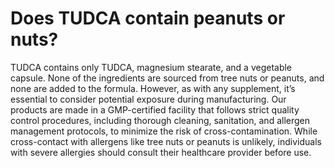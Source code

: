 # Does TUDCA contain peanuts or nuts?

TUDCA contains only TUDCA, magnesium stearate, and a vegetable capsule. None of the ingredients are sourced from tree nuts or peanuts, and none are added to the formula. However, as with any supplement, it’s essential to consider potential exposure during manufacturing. Our products are made in a GMP-certified facility that follows strict quality control procedures, including thorough cleaning, sanitation, and allergen management protocols, to minimize the risk of cross-contamination. While cross-contact with allergens like tree nuts or peanuts is unlikely, individuals with severe allergies should consult their healthcare provider before use.